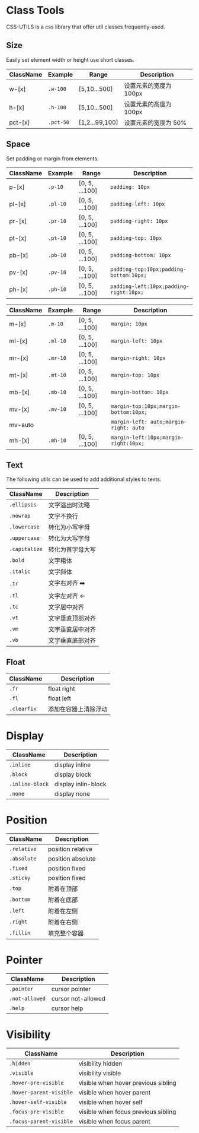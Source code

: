 # Class Tools

CSS-UTILS is a css library that offer util classes frequently-used.

## Size

Easily set element width or height use short classes.


ClassName | Example | Range | Description
---------|----------|---------|---------
w-[x] | `.w-100` | [5,10...500]  | 设置元素的宽度为 100px
h-[x] | `.h-100` | [5,10...500]  | 设置元素的高度为 100px
pct-[x] | `.pct-50` | [1,2...99,100]  | 设置元素的宽度为 50%

## Space

Set padding or margin from elements.

ClassName | Example | Range | Description
---------|----------|---------|---------
p-[x] | `.p-10` | [0, 5, ...100]  | `padding: 10px`
pl-[x] | `.pl-10` | [0, 5, ...100]  | `padding-left: 10px`
pr-[x] | `.pr-10` | [0, 5, ...100]  | `padding-right: 10px`
pt-[x] | `.pt-10` | [0, 5, ...100]  | `padding-top: 10px`
pb-[x] | `.pb-10` | [0, 5, ...100]  | `padding-bottom: 10px`
pv-[x] | `.pv-10` | [0, 5, ...100]  | `padding-top:10px;padding-bottom:10px;`
ph-[x] | `.ph-10` | [0, 5, ...100]  | `padding-left:10px;padding-right:10px;`



ClassName | Example | Range | Description
---------|----------|---------|---------
m-[x] | `.m-10` | [0, 5, ...100]  | `margin: 10px`
ml-[x] | `.ml-10` | [0, 5, ...100]  | `margin-left: 10px`
mr-[x] | `.mr-10` | [0, 5, ...100]  | `margin-right: 10px`
mt-[x] | `.mt-10` | [0, 5, ...100]  | `margin-top: 10px`
mb-[x] | `.mb-10` | [0, 5, ...100]  | `margin-bottom: 10px`
mv-[x] | `.mv-10` | [0, 5, ...100]  | `margin-top:10px;margin-bottom:10px;`
mv-auto |  |   | `margin-left: auto;margin-right: auto`
mh-[x] | `.mh-10` | [0, 5, ...100]  | `margin-left:10px;margin-right:10px;`

## Text

The following utils can be used to add additional styles to texts.

ClassName | Description
---------|----------
`.ellipsis`| 文字溢出时沈略
`.nowrap`| 文字不换行
`.lowercase`| 转化为小写字母
`.uppercase`| 转化为大写字母
`.capitalize`| 转化为首字母大写
`.bold`| 文字粗体
`.italic`| 文字斜体
`.tr`| 文字右对齐 ➡️
`.tl`| 文字左对齐 ←
`.tc`| 文字居中对齐
`.vt`| 文字垂直顶部对齐
`.vm`| 文字垂直居中对齐
`.vb`| 文字垂直底部对齐 

## Float

ClassName | Description
---------|----------
`.fr`| float right
`.fl`| float left
`.clearfix`| 添加在容器上清除浮动

# Display

ClassName | Description
---------|----------
`.inline`| display inline
`.block`| display block
`.inline-block`| display inlin-block
`.none`| display none

# Position

ClassName | Description
---------|----------
`.relative`| position relative
`.absolute`| position absolute
`.fixed`| position fixed
`.sticky`| position fixed
`.top`| 附着在顶部
`.bottom`| 附着在底部
`.left`| 附着在左侧
`.right`| 附着在右侧
`.fillin`| 填充整个容器

# Pointer

ClassName | Description
---------|----------
`.pointer`| cursor pointer
`.not-allowed`| cursor not-allowed
`.help`| cursor help

# Visibility

ClassName | Description
---------|----------
`.hidden`| visibility hidden
`.visible`| visibility visible
`.hover-pre-visible`| visible when hover previous sibling
`.hover-parent-visible`| visible when hover parent
`.hover-self-visible`| visible when hover self
`.focus-pre-visible`| visible when focus previous sibling
`.focus-parent-visible`| visible when focus parent
